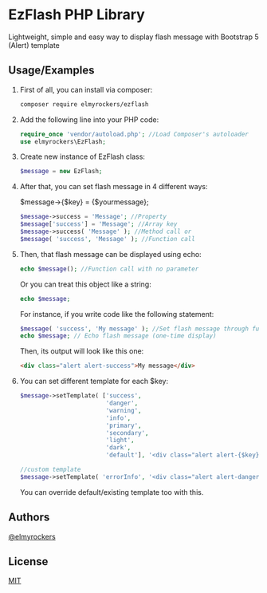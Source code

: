 
# EzFlash PHP Library

Lightweight, simple and easy way to display flash message with Bootstrap 5 (Alert) template




## Usage/Examples
1. First of all, you can install via composer:
	```sh
	composer require elmyrockers/ezflash
	```
2. Add the following line into your PHP code:
	```php
	require_once 'vendor/autoload.php'; //Load Composer's autoloader
	use elmyrockers\EzFlash;
	```
3. Create new instance of EzFlash class:
	```php
	$message = new EzFlash;
	```
4. After that, you can set flash message in 4 different ways:

	$message->{$key} = {$yourmessage};
	```php
	$message->success = 'Message'; //Property
	$message['success'] = 'Message'; //Array key
	$message->success( 'Message' ); //Method call or
	$message( 'success', 'Message' ); //Function call
	```
5. Then, that flash message can be displayed using echo:
	```php
	echo $message(); //Function call with no parameter
	```
	Or you can treat this object like a string:
	```php
	echo $message;
	```
	For instance, if you write code like the following statement:
	```php
	$message( 'success', 'My message' ); //Set flash message through function call
	echo $message; // Echo flash message (one-time display)
	```
	Then, its output will look like this one:
	```html
	<div class="alert alert-success">My message</div>
	```


6. You can set different template for each $key:
	```php
	$message->setTemplate( ['success',
							'danger',
							'warning',
							'info',
							'primary',
							'secondary',
							'light',
							'dark',
							'default'], '<div class="alert alert-{$key}">{$message}</div>' ); //default

	//custom template
	$message->setTemplate( 'errorInfo', '<div class="alert alert-danger {$key}">{$message}</div>' );
	```
	You can override default/existing template too with this.

## Authors

[@elmyrockers](https://www.github.com/elmyrockers)


## License

[MIT](https://choosealicense.com/licenses/mit/)